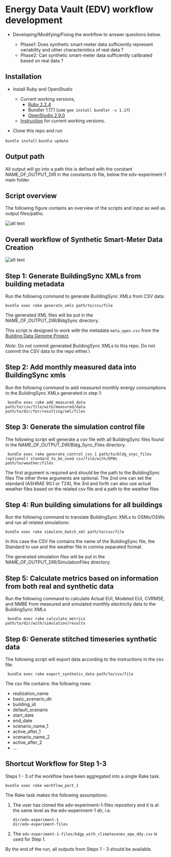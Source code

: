 # Energy Data Vault (EDV) workflow development

- Developing/Modifying/Fixing the workflow to answer questions below.

  - Phase1: Does synthetic smart-meter data sufficiently represent variability and other characteristics of real data ?
  - Phase2: Can synthetic smart-meter data sufficiently calibrated based on real data ?

## Installation

- Install Ruby and OpenStudio

  - Current working versions,
    - [Ruby 2.2.4](https://rubyinstaller.org/downloads/archives/)
    - Bundler 1.17.1 (use ```gem install bundler -v 1.17```)
    - [OpenStudio 2.9.0](https://github.com/NREL/OpenStudio/releases/tag/v2.9.0) 
  - [Instruction](https://github.com/NREL/openstudio-extension-gem/blob/0.1.X-LTS/README.md) for current working versions.

- Clone this repo and run

``` bundle install ```
``` bundle update ```

## Output path

All output will go into a path this is defined with the constant NAME_OF_OUTPUT_DIR in the constants.rb file, 
below the edv-experiment-1 main folder. 

## Script overview

The following figure contains an overview of the scripts and input as well as output files/paths:


![alt text](ScriptOverview.PNG)

## Overall workflow of Synthetic Smart-Meter Data Creation

![alt text](overallworkflow.PNG)

## Step 1: Generate BuildingSync XMLs from building metadata

Run the following command to generate BuildingSync XMLs from CSV data:

``` bundle exec rake generate_xmls path/to/csv/file ```

The generated XML files will be put in the NAME_OF_OUTPUT_DIR/BldgSync directory.

This script is designed to work with the metadata `meta_open.csv` from the [Building Data Genome Project](https://github.com/buds-lab/the-building-data-genome-project/tree/master/data/raw).

*Note*: Do not commit generated BuildingSync XMLs to this repo.  Do not commit the CSV data to the repo either.\

## Step 2: Add monthly measured data into BuildingSync xmls 

Run the following command to add measured monthly energy consumptions to the BuildingSync XMLs generated in step 1:

``` bundle exec rake add_measured_data path/to/csv/file/with/measured/data path/to/dir/for/resulting/xml/files```

## Step 3: Generate the simulation control file

The following script will generate a csv file with all BuildingSync files found in the NAME_OF_OUTPUT_DIR/Bldg_Sync_Files directory. 

``` bundle exec rake generate_control_csv_1 path/to/bldg_snyc_files (optional) standard_to_be_used csv/file/with/EPWs path/to/weather/files```

The first argument is required and should be the path to the BuildingSync files
The other three arguments are optional. The 2nd one can set the standard (ASHRAE 90.1 or T24), 
the 3rd and forth can also use actual weather files based on the related csv file and a path to the weather files

## Step 4: Run building simulations for all buildings

Run the following command to translate BuildingSync XMLs to OSMs/OSWs and run all related simulations:

``` bundle exec rake simulate_batch_xml path/to/csv/file ```

In this case the CSV file contains the name of the BuildingSync file, the Standard to use and the weather file in comma separated format.

The generated simulation files will be put in the NAME_OF_OUTPUT_DIR/SimulationFiles directory.

## Step 5: Calculate metrics based on information from both real and synthetic data

Run the following command to calculate Actual EUI, Modeled EUI, CVRMSE, and NMBE from measured and simulated monthly electricity data to the BuildingSync XMLs

``` bundle exec rake calculate_metrics path/to/dir/with/simulation/results```


## Step 6: Generate stitched timeseries synthetic data

The following script will export data according to the instructions in the csv file. 

``` bundle exec rake export_synthetic_data path/to/csv/file```

The csv file contains: the following rows:
- realization_name
- basic_scenario_dir
- building_id
- default_scenario
- start_date
- end_date
- scenario_name_1
- active_after_1
- scenario_name_2
- active_after_2
- ...

## Shortcut Workflow for Step 1-3
Steps 1 - 3 of the workflow have been aggregated into a single Rake task.
```
bundle exec rake workflow_part_1
```
The Rake task makes the following assumptions:
1. The user has cloned the edv-experiment-1-files repository and it is at the same level as the edv-experiment-1 dir, i.e.
    ```
    dir/edv-experiment-1
    dir/edv-experiment-files
    ```
2. The `edv-experiment-1-files/bdgp_with_climatezones_epw_ddy.csv` is used for Step 1.

By the end of the run, all outputs from Steps 1 - 3 should be available.



